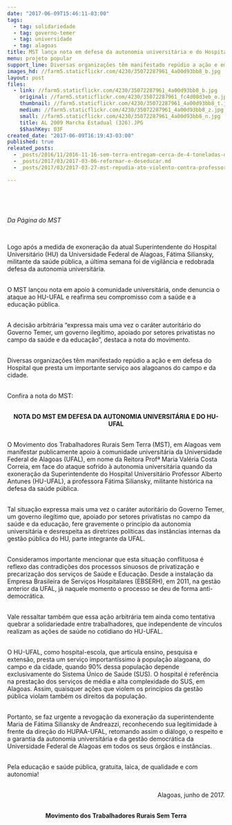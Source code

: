 ```yaml
---
date: "2017-06-09T15:46:11-03:00"
tags:
  - tag: solidariedade
  - tag: governo-temer
  - tag: universidade
  - tag: alagoas
title: MST lança nota em defesa da autonomia universitária e do Hospital Universitário
menu: projeto popular
support_line: Diversas organizações têm manifestado repúdio a ação e em defesa do Hospital que presta um importante serviço aos alagoanos do campo e da cidade.
images_hd: //farm5.staticflickr.com/4230/35072287961_4a00d93bb8_b.jpg
layout: post
files:
  - link: //farm5.staticflickr.com/4230/35072287961_4a00d93bb8_b.jpg
    original: //farm5.staticflickr.com/4230/35072287961_fc4d08d3eb_o.jpg
    thumbnail: //farm5.staticflickr.com/4230/35072287961_4a00d93bb8_t.jpg
    medium: //farm5.staticflickr.com/4230/35072287961_4a00d93bb8_z.jpg
    small: //farm5.staticflickr.com/4230/35072287961_4a00d93bb8_n.jpg
    title: AL 2009 Marcha Estadual (326).JPG
    $$hashKey: 03F
created_date: "2017-06-09T16:19:43-03:00"
published: true
releated_posts:
  - _posts/2016/11/2016-11-16-sem-terra-entregam-cerca-de-4-toneladas-de-alimentos-na-periferia-de-maceio.md
  - _posts/2017/03/2017-03-06-reformar-e-deseducar.md
  - _posts/2017/03/2017-03-27-mst-repudia-ato-violento-contra-professores-e-militante-na-uft.md

---
```

<p>&nbsp;</p>

<p>&nbsp;</p>

<p><em>Da P&aacute;gina do MST</em></p>

<p>&nbsp;</p>

<p>Logo ap&oacute;s a medida de exonera&ccedil;&atilde;o da atual Superintendente do Hospital Universit&aacute;rio (HU) da Universidade Federal de Alagoas, F&aacute;tima Siliansky, militante da sa&uacute;de p&uacute;blica, a &uacute;ltima semana foi de vigil&acirc;ncia e redobrada defesa da autonomia universit&aacute;ria.</p>

<p><br />
O MST lan&ccedil;ou nota em apoio &agrave; comunidade universit&aacute;ria, onde denuncia o ataque ao HU-UFAL e reafirma seu compromisso com a sa&uacute;de e a educa&ccedil;&atilde;o p&uacute;blica.</p>

<p><br />
A decis&atilde;o arbitr&aacute;ria &ldquo;expressa mais uma vez o car&aacute;ter autorit&aacute;rio do Governo Temer, um governo ileg&iacute;timo, apoiado por setores privatistas no campo da sa&uacute;de e da educa&ccedil;&atilde;o&rdquo;, destaca a nota do movimento.</p>

<p><br />
Diversas organiza&ccedil;&otilde;es t&ecirc;m manifestado rep&uacute;dio a a&ccedil;&atilde;o e em defesa do Hospital que presta um importante servi&ccedil;o aos alagoanos do campo e da cidade.</p>

<p><br />
Confira a nota do MST:</p>

<p style="text-align: center;"><br />
<strong>NOTA DO MST EM DEFESA DA AUTONOMIA UNIVERSIT&Aacute;RIA E DO HU-UFAL</strong></p>

<p><br />
O Movimento dos Trabalhadores Rurais Sem Terra (MST), em Alagoas vem manifestar publicamente apoio &agrave; comunidade universit&aacute;ria da Universidade Federal de Alagoas (UFAL), em nome da Reitora Prof&ordf; Maria Val&eacute;ria Costa Correia, em face do ataque sofrido &agrave; autonomia universit&aacute;ria quando da exonera&ccedil;&atilde;o da Superintendente do Hospital Universit&aacute;rio Professor Alberto Antunes (HU-UFAL), a professora F&aacute;tima Siliansky, militante hist&oacute;rica na defesa da sa&uacute;de p&uacute;blica.</p>

<p><br />
Tal situa&ccedil;&atilde;o expressa mais uma vez o car&aacute;ter autorit&aacute;rio do Governo Temer, um governo ileg&iacute;timo que, apoiado por setores privatistas no campo da sa&uacute;de e da educa&ccedil;&atilde;o, fere gravemente o princ&iacute;pio da autonomia universit&aacute;ria e desrespeita as diretrizes pol&iacute;ticas das inst&acirc;ncias internas da gest&atilde;o p&uacute;blica do HU, parte integrante da UFAL.</p>

<p><br />
Consideramos importante mencionar que esta situa&ccedil;&atilde;o conflituosa &eacute; reflexo das contradi&ccedil;&otilde;es dos processos sinuosos de privatiza&ccedil;&atilde;o e precariza&ccedil;&atilde;o dos servi&ccedil;os de Sa&uacute;de e Educa&ccedil;&atilde;o. Desde a instala&ccedil;&atilde;o da Empresa Brasileira de Servi&ccedil;os Hospitalares (EBSERH), em 2011, na gest&atilde;o anterior da UFAL, j&aacute; naquele momento o processo se deu de forma anti-democr&aacute;tica.</p>

<p><br />
Vale ressaltar tamb&eacute;m que essa a&ccedil;&atilde;o arbitr&aacute;ria tem ainda como tentativa quebrar a solidariedade entre trabalhadores, que independente de v&iacute;nculos realizam as a&ccedil;&otilde;es de sa&uacute;de no cotidiano do HU-UFAL.</p>

<p><br />
O HU-UFAL, como hospital-escola, que articula ensino, pesquisa e extens&atilde;o, presta um servi&ccedil;o important&iacute;ssimo &agrave; popula&ccedil;&atilde;o alagoana, do campo e da cidade, quando 90% dessa popula&ccedil;&atilde;o depende exclusivamente do Sistema &Uacute;nico de Sa&uacute;de (SUS). O hospital &eacute; refer&ecirc;ncia na presta&ccedil;&atilde;o dos servi&ccedil;os de m&eacute;dia e alta complexidade do SUS, em Alagoas. Assim, quaisquer a&ccedil;&otilde;es que violem os princ&iacute;pios da gest&atilde;o p&uacute;blica violam tamb&eacute;m os direitos da popula&ccedil;&atilde;o.</p>

<p><br />
Portanto, se faz urgente a revoga&ccedil;&atilde;o da exonera&ccedil;&atilde;o da superintendente Maria de F&aacute;tima Siliansky de Andreazzi, reconhecendo sua legitimidade &agrave; frente da dire&ccedil;&atilde;o do HUPAA-UFAL, retomando assim o di&aacute;logo, o respeito e a garantia da autonomia universit&aacute;ria e da gest&atilde;o democr&aacute;tica da Universidade Federal de Alagoas em todos os seus &oacute;rg&atilde;os e inst&acirc;ncias.</p>

<p><br />
Pela educa&ccedil;&atilde;o e sa&uacute;de p&uacute;blica, gratuita, laica, de qualidade e com autonomia!</p>

<p style="text-align: right;"><br />
Alagoas, junho de 2017.</p>

<p style="text-align: center;"><br />
<strong>Movimento dos Trabalhadores Rurais Sem Terra</strong></p>
